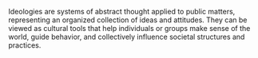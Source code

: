 
Ideologies are systems of abstract thought applied to public matters, representing an organized collection of ideas and attitudes. They can be viewed as cultural tools that help individuals or groups make sense of the world, guide behavior, and collectively influence societal structures and practices.

